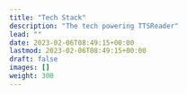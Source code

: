 ```yaml
---
title: "Tech Stack"
description: "The tech powering TTSReader"
lead: ""
date: 2023-02-06T08:49:15+00:00
lastmod: 2023-02-06T08:49:15+00:00
draft: false
images: []
weight: 300
---
```

